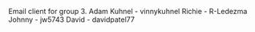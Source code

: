 Email client for group 3.
Adam Kuhnel - vinnykuhnel
Richie - R-Ledezma
Johnny - jw5743
David - davidpatel77


